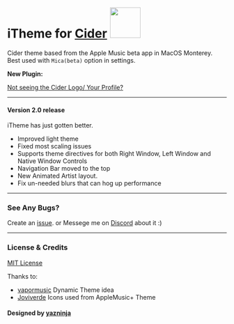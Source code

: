 # iTheme for [Cider](https://cider.sh/) <img src="https://img.shields.io/github/stars/yazninja/apple-cider-lite?style=social" width="70"></img>

Cider theme based from the Apple Music beta app in MacOS Monterey.
Best used with `Mica(beta)` option in settings.

**New Plugin:**

[Not seeing the Cider Logo/ Your Profile?](https://github.com/ciderapp/iTheme/issues/10)

---
#### Version 2.0 release
iTheme has just gotten better.

+ Improved light theme
+ Fixed most scaling issues
+ Supports theme directives for both Right Window, Left Window and Native Window Controls
+ Navigation Bar moved to the top
+ New Animated Artist layout.
+ Fix un-needed blurs that can hog up performance




---

### See Any Bugs?
Create an [issue](https://github.com/yazninja/apple-cider-lite/issues).
or
Messege me on [Discord](http://discord.com/users/325495275454070786) about it :)

---

### License & Credits
[MIT License](https://github.com/yazninja/apple-cider-lite/blob/main/LICENSE)


Thanks to:
- [vapormusic](https://github.com/vapormusic) Dynamic Theme idea
- [Joviverde](https://github.com/Joviverde) Icons used from AppleMusic+ Theme

#### Designed by [yazninja](https://github.com/yazninja)
